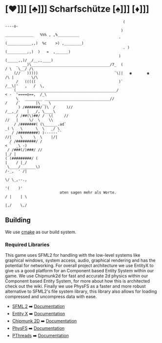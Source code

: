 # [:hearts:]]] [:clubs:]]] Scharfschütze [:spades:]]] [:diamonds:]]]
```
                                                      (                               ----o-   
                                                     )               _____________   %%% , ,%__________
                                                    '               (___________,,)  %c    >) ,________)
                                                      . )              (_________,,)  )   =  ,______)
                                                    )                      (_____,,)/ _/__,,____)
     _  __)\____________________________________/7_  (                         / \   \__/ /\
    (//   )))))                                   `\||   ◉       ◉            /\ |        \/\
     /   (((((                                      )`                       /__\|'   ,   /  \,
    (______________________________________________/                        < -  '====o==,  /_\
     \   ________ ______________________________//                         /    /`       |\ __ \
      ) /#######/ )\  /     )//                                           /__,_/    |  _/, \____\
     / /##(\)##/ /  \(     //                                                //   |     \/  \    \\
    / /#######( (\______.ad`                                               _( \   \      \  \   _/ \
   / /#########) )------``                                                   //|    \     \  \    |/|
  / /#########/ /                                                                    < `  _\ -)
 / /###(/)###/ //                                                                      |_/ |
( (#########/ (                                                                     |    / |_/
 \____/_______\)                                                                  /-_,  ' /|
                                                                                     \/ \_,--.,
                                                                                   '(    )'
                         aten sagen mehr als Worte.                               / |    | \
                                                                                  |,/    \,/
```
## Building
We use [cmake](https://www.cs.swarthmore.edu/~adanner/tips/cmake.php) as our build system.

### Required Libraries
This game uses SFML2 for handling with the low-level systems like graphical windows, system access, audio, graphical rendering and has the potential for networking. For overall project architecture we use EntityX to give us a good platform for an Component based Entity System within our game. We use Chipmunk2d for fast and accurate 2d physics within our Component based Entity System, for more about how this is architected check out the wiki. Finally we use PhysFS as a faster and more robust alternative to SFML2's file system library, this library also allows for loading compressed and uncompress data with ease.


* [SFML 2](https://github.com/SFML/SFML) :arrow_right: [Documentation](https://www.sfml-dev.org/documentation/2.4.2/)
* [Entity X](https://github.com/alecthomas/entityx) :arrow_right: [Documentation](https://github.com/alecthomas/entityx/blob/master/README.md)
* [Chipmunk 2D](https://chipmunk-physics.net) :arrow_right: [Documentation](https://chipmunk-physics.net/release/ChipmunkLatest-API-Reference/)
* [PhysFS](https://icculus.org/physfs/) :arrow_right: [Documentation](https://icculus.org/physfs/docs/html/)
* [PThreads](https://computing.llnl.gov/tutorials/pthreads/) :arrow_right: [Documentation](https://computing.llnl.gov/tutorials/pthreads/)
